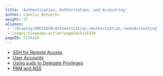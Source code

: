 ```yaml
---
title: 'Authentication, Authorization, and Accounting'
author: Cumulus Networks
weight: 37
aliases:
 - '/display/RMP25ESR/Authentication,+Authorization,+and+Accounting'
 - /pages/viewpage.action?pageId=5116310
pageID: 5116310
---
```

  - [SSH for Remote
    Access](/version/cumulus-rmp-25esr/System-Management/Authentication-Authorization-and-Accounting/SSH-for-Remote-Access)
  - [User
    Accounts](/version/cumulus-rmp-25esr/System-Management/Authentication-Authorization-and-Accounting/User-Accounts)
  - [Using sudo to Delegate
    Privileges](/version/cumulus-rmp-25esr/System-Management/Authentication-Authorization-and-Accounting/Using-sudo-to-Delegate-Privileges)
  - [PAM and
    NSS](/version/cumulus-rmp-25esr/System-Management/Authentication-Authorization-and-Accounting/LDAP-Authentication-and-Authorization)


